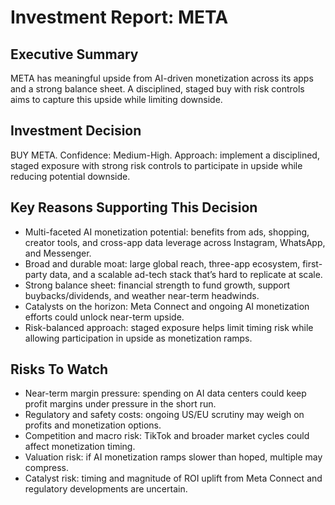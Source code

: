 # Investment Report: META
## Executive Summary
META has meaningful upside from AI-driven monetization across its apps and a strong balance sheet. A disciplined, staged buy with risk controls aims to capture this upside while limiting downside.

## Investment Decision
BUY META. Confidence: Medium-High. Approach: implement a disciplined, staged exposure with strong risk controls to participate in upside while reducing potential downside.

## Key Reasons Supporting This Decision
- Multi-faceted AI monetization potential: benefits from ads, shopping, creator tools, and cross-app data leverage across Instagram, WhatsApp, and Messenger.
- Broad and durable moat: large global reach, three-app ecosystem, first-party data, and a scalable ad-tech stack that’s hard to replicate at scale.
- Strong balance sheet: financial strength to fund growth, support buybacks/dividends, and weather near-term headwinds.
- Catalysts on the horizon: Meta Connect and ongoing AI monetization efforts could unlock near-term upside.
- Risk-balanced approach: staged exposure helps limit timing risk while allowing participation in upside as monetization ramps.

## Risks To Watch
- Near-term margin pressure: spending on AI data centers could keep profit margins under pressure in the short run.
- Regulatory and safety costs: ongoing US/EU scrutiny may weigh on profits and monetization options.
- Competition and macro risk: TikTok and broader market cycles could affect monetization timing.
- Valuation risk: if AI monetization ramps slower than hoped, multiple may compress.
- Catalyst risk: timing and magnitude of ROI uplift from Meta Connect and regulatory developments are uncertain.